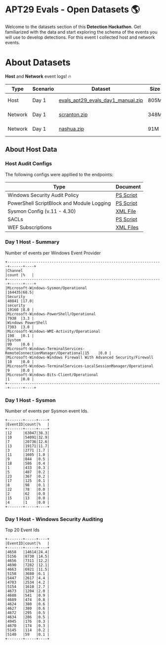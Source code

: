 # APT29 Evals - Open Datasets 🌎

Welcome to the datasets section of this **Detection Hackathon**. Get familiarized with the data and start exploring the schema of the events you will use to develop detections. For this event I collected host and network events.

# About Datasets

**Host** and **Network** event logs! 🔥

| Type | Scenario | Dataset | Size | Timestamp |
|--- |--- |--- |--- |---|
| Host | Day 1 | [evals_apt29_evals_day1_manual.zip](evals_apt29_evals_day1_manual.zip) | 805M | 2020-04-29200743 |
| Network | Day 1 | [scranton.zip](pcaps/SCRANTON.zip) | 348M | 2020-04-30235600 |
| Network | Day 1 | [nashua.zip](pcaps/NASHUA.zip) | 91M | 2020-04-30235600 |

## About Host Data

### Host Audit Configs

The following configs were appllied to the endpoints:

| Type | Document |
|--- |--- |
| Windows Security Audit Policy | [PS Script](https://github.com/hunters-forge/Blacksmith/blob/master/resources/scripts/powershell/auditing/Enable-WinAuditCategories.ps1) |
| PowerShell ScriptBlock and Module Logging | [PS Script](https://github.com/hunters-forge/Blacksmith/blob/master/resources/scripts/powershell/auditing/Enable-PowerShell-Logging.ps1) |
| Sysmon Config (v.11 - 4.30) | [XML File](https://github.com/hunters-forge/Blacksmith/blob/master/resources/configs/sysmon/sysmonv11.0.xml) |
| SACLs | [PS Script](https://github.com/hunters-forge/Blacksmith/blob/master/resources/scripts/powershell/auditing/Set-SACLs.ps1) |
| WEF Subscriptions | [XML Files](https://github.com/hunters-forge/Blacksmith/tree/master/resources/configs/wef/subscriptions)

### Day 1 Host - Summary

Number of events per Windows Event Provider

```
+----------------------------------------------------------------------+------+----+
|Channel                                                               |count |%   |
+----------------------------------------------------------------------+------+----+
|Microsoft-Windows-Sysmon/Operational                                  |164435|68.5|
|Security                                                              |40841 |17.0|
|security                                                              |19160 |8.0 |
|Microsoft-Windows-PowerShell/Operational                              |7938  |3.3 |
|Windows PowerShell                                                    |7303  |3.0 |
|Microsoft-Windows-WMI-Activity/Operational                            |198   |0.1 |
|System                                                                |99    |0.0 |
|Microsoft-Windows-TerminalServices-RemoteConnectionManager/Operational|15    |0.0 |
|Microsoft-Windows-Windows Firewall With Advanced Security/Firewall    |10    |0.0 |
|Microsoft-Windows-TerminalServices-LocalSessionManager/Operational    |9     |0.0 |
|Microsoft-Windows-Bits-Client/Operational                             |1     |0.0 |
+----------------------------------------------------------------------+------+----+
```
### Day 1 Host - Sysmon

Number of events per Sysmon event Ids.

```
+-------+-----+----+
|EventID|count|%   |
+-------+-----+----+
|12     |63047|38.3|
|10     |54091|32.9|
|7      |20736|12.6|
|13     |19171|11.7|
|3      |2771 |1.7 |
|11     |1605 |1.0 |
|9      |844  |0.5 |
|18     |586  |0.4 |
|1      |433  |0.3 |
|5      |407  |0.2 |
|23     |367  |0.2 |
|17     |125  |0.1 |
|8      |98   |0.1 |
|22     |78   |0.0 |
|2      |62   |0.0 |
|15     |13   |0.0 |
|4      |1    |0.0 |
+-------+-----+----+
```

### Day 1 Host - Windows Security Auditing

Top 20 Event Ids

```
+-------+-----+----+
|EventID|count|%   |
+-------+-----+----+
|4658   |14614|24.4|
|5156   |8730 |14.5|
|4656   |7311 |12.2|
|4690   |7282 |12.1|
|4663   |6921 |11.5|
|5158   |3680 |6.1 |
|5447   |2617 |4.4 |
|4703   |2534 |4.2 |
|5154   |1610 |2.7 |
|4673   |1204 |2.0 |
|4688   |541  |0.9 |
|4689   |474  |0.8 |
|4624   |380  |0.6 |
|4627   |380  |0.6 |
|4672   |295  |0.5 |
|4634   |286  |0.5 |
|4945   |176  |0.3 |
|4670   |174  |0.3 |
|5145   |114  |0.2 |
|5140   |59   |0.1 |
+-------+-----+----+
```